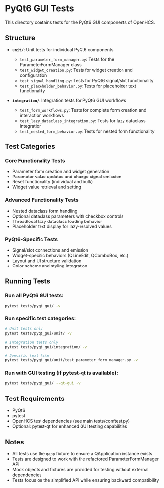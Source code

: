 # PyQt6 GUI Tests

This directory contains tests for the PyQt6 GUI components of OpenHCS.

## Structure

- **`unit/`**: Unit tests for individual PyQt6 components
  - `test_parameter_form_manager.py`: Tests for the ParameterFormManager class
  - `test_widget_creation.py`: Tests for widget creation and configuration
  - `test_signal_handling.py`: Tests for PyQt6 signal/slot functionality
  - `test_placeholder_behavior.py`: Tests for placeholder text functionality

- **`integration/`**: Integration tests for PyQt6 GUI workflows
  - `test_form_workflows.py`: Tests for complete form creation and interaction workflows
  - `test_lazy_dataclass_integration.py`: Tests for lazy dataclass integration
  - `test_nested_form_behavior.py`: Tests for nested form functionality

## Test Categories

### Core Functionality Tests
- Parameter form creation and widget generation
- Parameter value updates and change signal emission
- Reset functionality (individual and bulk)
- Widget value retrieval and setting

### Advanced Functionality Tests
- Nested dataclass form handling
- Optional dataclass parameters with checkbox controls
- Threadlocal lazy dataclass loading behavior
- Placeholder text display for lazy-resolved values

### PyQt6-Specific Tests
- Signal/slot connections and emission
- Widget-specific behaviors (QLineEdit, QComboBox, etc.)
- Layout and UI structure validation
- Color scheme and styling integration

## Running Tests

### Run all PyQt6 GUI tests:
```bash
pytest tests/pyqt_gui/ -v
```

### Run specific test categories:
```bash
# Unit tests only
pytest tests/pyqt_gui/unit/ -v

# Integration tests only
pytest tests/pyqt_gui/integration/ -v

# Specific test file
pytest tests/pyqt_gui/unit/test_parameter_form_manager.py -v
```

### Run with GUI testing (if pytest-qt is available):
```bash
pytest tests/pyqt_gui/ --qt-gui -v
```

## Test Requirements

- PyQt6
- pytest
- OpenHCS test dependencies (see main tests/conftest.py)
- Optional: pytest-qt for enhanced GUI testing capabilities

## Notes

- All tests use the `qapp` fixture to ensure a QApplication instance exists
- Tests are designed to work with the refactored ParameterFormManager API
- Mock objects and fixtures are provided for testing without external dependencies
- Tests focus on the simplified API while ensuring backward compatibility
